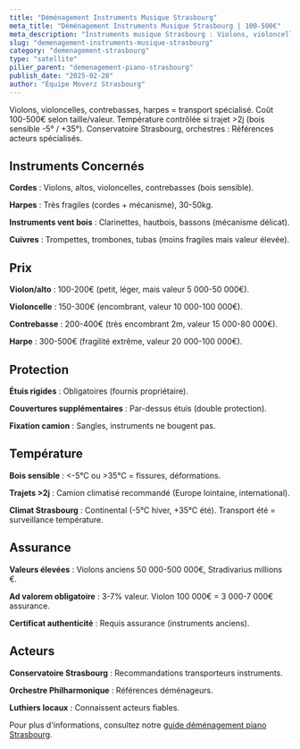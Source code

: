 ```yaml
---
title: "Déménagement Instruments Musique Strasbourg"
meta_title: "Déménagement Instruments Musique Strasbourg | 100-500€"
meta_description: "Instruments musique Strasbourg : Violons, violoncelles, harpes = transport spécialisé 100-500€. Température contrôlée >2j. Conservatoire, orchestres."
slug: "demenagement-instruments-musique-strasbourg"
category: "demenagement-strasbourg"
type: "satellite"
pilier_parent: "demenagement-piano-strasbourg"
publish_date: "2025-02-28"
author: "Équipe Moverz Strasbourg"
---
```


Violons, violoncelles, contrebasses, harpes = transport spécialisé. Coût 100-500€ selon taille/valeur. Température contrôlée si trajet >2j (bois sensible -5° / +35°). Conservatoire Strasbourg, orchestres : Références acteurs spécialisés.

## Instruments Concernés

**Cordes** : Violons, altos, violoncelles, contrebasses (bois sensible).

**Harpes** : Très fragiles (cordes + mécanisme), 30-50kg.

**Instruments vent bois** : Clarinettes, hautbois, bassons (mécanisme délicat).

**Cuivres** : Trompettes, trombones, tubas (moins fragiles mais valeur élevée).

## Prix

**Violon/alto** : 100-200€ (petit, léger, mais valeur 5 000-50 000€).

**Violoncelle** : 150-300€ (encombrant, valeur 10 000-100 000€).

**Contrebasse** : 200-400€ (très encombrant 2m, valeur 15 000-80 000€).

**Harpe** : 300-500€ (fragilité extrême, valeur 20 000-100 000€).

## Protection

**Étuis rigides** : Obligatoires (fournis propriétaire).

**Couvertures supplémentaires** : Par-dessus étuis (double protection).

**Fixation camion** : Sangles, instruments ne bougent pas.

## Température

**Bois sensible** : <-5°C ou >35°C = fissures, déformations.

**Trajets >2j** : Camion climatisé recommandé (Europe lointaine, international).

**Climat Strasbourg** : Continental (-5°C hiver, +35°C été). Transport été = surveillance température.

## Assurance

**Valeurs élevées** : Violons anciens 50 000-500 000€, Stradivarius millions €.

**Ad valorem obligatoire** : 3-7% valeur. Violon 100 000€ = 3 000-7 000€ assurance.

**Certificat authenticité** : Requis assurance (instruments anciens).

## Acteurs

**Conservatoire Strasbourg** : Recommandations transporteurs instruments.

**Orchestre Philharmonique** : Références déménageurs.

**Luthiers locaux** : Connaissent acteurs fiables.

Pour plus d'informations, consultez notre [guide déménagement piano Strasbourg](/blog/demenagement-strasbourg/demenagement-piano-strasbourg).


